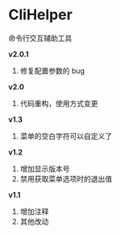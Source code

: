 # CliHelper

命令行交互辅助工具

**v2.0.1**

1. 修复配置参数的 bug

**v2.0**

1. 代码重构，使用方式变更

**v1.3**

1. 菜单的空白字符可以自定义了

**v1.2**

1. 增加显示版本号
2. 禁用获取菜单选项时的退出值

**v1.1**

1. 增加注释
2. 其他改动
